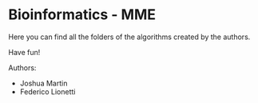 # Bioinformatics - MME
 
Here you can find all the folders of the algorithms created by the authors.

Have fun!

Authors:
* Joshua Martin
* Federico Lionetti 
